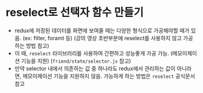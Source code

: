 # reselect로 선택자 함수 만들기

- redux에 저장된 데이터를 화면에 보여줄 때는 다양한 형식으로 가공해야할 때가 있음. (ex: filter, foramt 등) (강의 영상 초반부분에 reselect를 사용하지 않고 가공하는 방법 참고)
- 이 때, `reselect` 라이브러리를 사용하여 간편하고 성능좋게 가공 가능. (메모이제이션 기능을 지원) (`friend/state/selector.js` 참고)
- 만약 selector 내에서 의존하는 값 중 하나라도 redux에서 관리하는 값이 아니라면, 메모이제이션 기능을 지원하지 않음. 가능하게 하는 방법은 `reselect` 공식문서 참고
